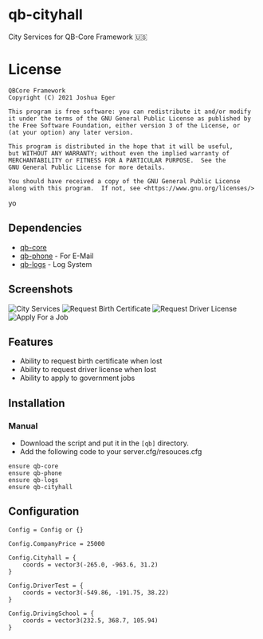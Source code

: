 # qb-cityhall
City Services for QB-Core Framework :us:

# License

    QBCore Framework
    Copyright (C) 2021 Joshua Eger

    This program is free software: you can redistribute it and/or modify
    it under the terms of the GNU General Public License as published by
    the Free Software Foundation, either version 3 of the License, or
    (at your option) any later version.

    This program is distributed in the hope that it will be useful,
    but WITHOUT ANY WARRANTY; without even the implied warranty of
    MERCHANTABILITY or FITNESS FOR A PARTICULAR PURPOSE.  See the
    GNU General Public License for more details.

    You should have received a copy of the GNU General Public License
    along with this program.  If not, see <https://www.gnu.org/licenses/>

yo

## Dependencies
- [qb-core](https://github.com/qbcore-framework/qb-core)
- [qb-phone](https://github.com/qbcore-framework/qb-phone) - For E-Mail
- [qb-logs](https://github.com/qbcore-framework/qb-logs) - Log System

## Screenshots
![City Services](https://i.imgur.com/KAFkAVO.png)
![Request Birth Certificate](https://i.imgur.com/GJp5m49.png)
![Request Driver License](https://i.imgur.com/xn6udGI.png)
![Apply For a Job](https://i.imgur.com/gl4SNjX.png)

## Features
- Ability to request birth certificate when lost
- Ability to request driver license when lost
- Ability to apply to government jobs

## Installation
### Manual
- Download the script and put it in the `[qb]` directory.
- Add the following code to your server.cfg/resouces.cfg
```
ensure qb-core
ensure qb-phone
ensure qb-logs
ensure qb-cityhall
```

## Configuration
```
Config = Config or {}

Config.CompanyPrice = 25000

Config.Cityhall = {
    coords = vector3(-265.0, -963.6, 31.2)
}

Config.DriverTest = {
    coords = vector3(-549.86, -191.75, 38.22)
}

Config.DrivingSchool = {
    coords = vector3(232.5, 368.7, 105.94)
}
```

